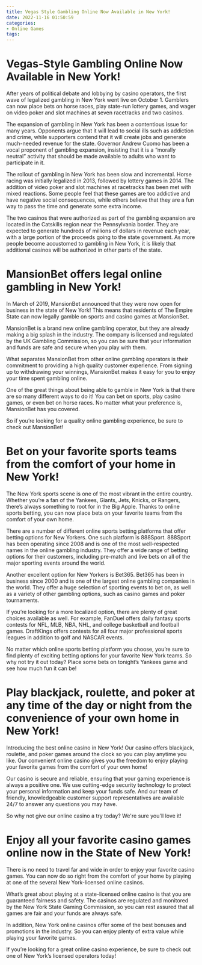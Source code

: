 ```yaml
---
title: Vegas Style Gambling Online Now Available in New York!
date: 2022-11-16 01:50:59
categories:
- Online Games
tags:
---
```



#  Vegas-Style Gambling Online Now Available in New York!

After years of political debate and lobbying by casino operators, the first wave of legalized gambling in New York went live on October 1. Gamblers can now place bets on horse races, play state-run lottery games, and wager on video poker and slot machines at seven racetracks and two casinos.

The expansion of gambling in New York has been a contentious issue for many years. Opponents argue that it will lead to social ills such as addiction and crime, while supporters contend that it will create jobs and generate much-needed revenue for the state. Governor Andrew Cuomo has been a vocal proponent of gambling expansion, insisting that it is a “morally neutral” activity that should be made available to adults who want to participate in it.

The rollout of gambling in New York has been slow and incremental. Horse racing was initially legalized in 2013, followed by lottery games in 2014. The addition of video poker and slot machines at racetracks has been met with mixed reactions. Some people feel that these games are too addictive and have negative social consequences, while others believe that they are a fun way to pass the time and generate some extra income.

The two casinos that were authorized as part of the gambling expansion are located in the Catskills region near the Pennsylvania border. They are expected to generate hundreds of millions of dollars in revenue each year, with a large portion of the proceeds going to the state government. As more people become accustomed to gambling in New York, it is likely that additional casinos will be authorized in other parts of the state.

#  MansionBet offers legal online gambling in New York!

In March of 2019, MansionBet announced that they were now open for business in the state of New York! This means that residents of The Empire State can now legally gamble on sports and casino games at MansionBet.

MansionBet is a brand new online gambling operator, but they are already making a big splash in the industry. The company is licensed and regulated by the UK Gambling Commission, so you can be sure that your information and funds are safe and secure when you play with them.

What separates MansionBet from other online gambling operators is their commitment to providing a high quality customer experience. From signing up to withdrawing your winnings, MansionBet makes it easy for you to enjoy your time spent gambling online.

One of the great things about being able to gamble in New York is that there are so many different ways to do it! You can bet on sports, play casino games, or even bet on horse races. No matter what your preference is, MansionBet has you covered.

So if you’re looking for a quality online gambling experience, be sure to check out MansionBet!

#  Bet on your favorite sports teams from the comfort of your home in New York!

The New York sports scene is one of the most vibrant in the entire country. Whether you’re a fan of the Yankees, Giants, Jets, Knicks, or Rangers, there’s always something to root for in the Big Apple. Thanks to online sports betting, you can now place bets on your favorite teams from the comfort of your own home.

There are a number of different online sports betting platforms that offer betting options for New Yorkers. One such platform is 888Sport. 888Sport has been operating since 2008 and is one of the most well-respected names in the online gambling industry. They offer a wide range of betting options for their customers, including pre-match and live bets on all of the major sporting events around the world.

Another excellent option for New Yorkers is Bet365. Bet365 has been in business since 2000 and is one of the largest online gambling companies in the world. They offer a huge selection of sporting events to bet on, as well as a variety of other gambling options, such as casino games and poker tournaments.

If you’re looking for a more localized option, there are plenty of great choices available as well. For example, FanDuel offers daily fantasy sports contests for NFL, MLB, NBA, NHL, and college basketball and football games. DraftKings offers contests for all four major professional sports leagues in addition to golf and NASCAR events.

No matter which online sports betting platform you choose, you’re sure to find plenty of exciting betting options for your favorite New York teams. So why not try it out today? Place some bets on tonight’s Yankees game and see how much fun it can be!

#  Play blackjack, roulette, and poker at any time of the day or night from the convenience of your own home in New York!

Introducing the best online casino in New York! Our casino offers blackjack, roulette, and poker games around the clock so you can play anytime you like. Our convenient online casino gives you the freedom to enjoy playing your favorite games from the comfort of your own home!

Our casino is secure and reliable, ensuring that your gaming experience is always a positive one. We use cutting-edge security technology to protect your personal information and keep your funds safe. And our team of friendly, knowledgeable customer support representatives are available 24/7 to answer any questions you may have.

So why not give our online casino a try today? We're sure you'll love it!

#  Enjoy all your favorite casino games online now in the State of New York!

There is no need to travel far and wide in order to enjoy your favorite casino games. You can now do so right from the comfort of your home by playing at one of the several New York-licensed online casinos.

What’s great about playing at a state-licensed online casino is that you are guaranteed fairness and safety. The casinos are regulated and monitored by the New York State Gaming Commission, so you can rest assured that all games are fair and your funds are always safe.

In addition, New York online casinos offer some of the best bonuses and promotions in the industry. So you can enjoy plenty of extra value while playing your favorite games.

If you’re looking for a great online casino experience, be sure to check out one of New York’s licensed operators today!